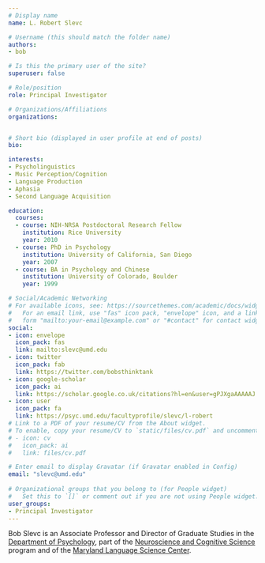```yaml
---
# Display name
name: L. Robert Slevc

# Username (this should match the folder name)
authors:
- bob

# Is this the primary user of the site?
superuser: false

# Role/position
role: Principal Investigator

# Organizations/Affiliations
organizations:


# Short bio (displayed in user profile at end of posts)
bio:

interests:
- Psycholinguistics
- Music Perception/Cognition
- Language Production
- Aphasia
- Second Language Acquisition

education:
  courses:
  - course: NIH-NRSA Postdoctoral Research Fellow
    institution: Rice University
    year: 2010
  - course: PhD in Psychology 
    institution: University of California, San Diego
    year: 2007
  - course: BA in Psychology and Chinese
    institution: University of Colorado, Boulder
    year: 1999

# Social/Academic Networking
# For available icons, see: https://sourcethemes.com/academic/docs/widgets/#icons
#   For an email link, use "fas" icon pack, "envelope" icon, and a link in the
#   form "mailto:your-email@example.com" or "#contact" for contact widget.
social:
- icon: envelope
  icon_pack: fas
  link: mailto:slevc@umd.edu
- icon: twitter
  icon_pack: fab
  link: https://twitter.com/bobsthinktank
- icon: google-scholar
  icon_pack: ai
  link: https://scholar.google.co.uk/citations?hl=en&user=gPJXgaAAAAAJ
- icon: user
  icon_pack: fa
  link: https://psyc.umd.edu/facultyprofile/slevc/l-robert
# Link to a PDF of your resume/CV from the About widget.
# To enable, copy your resume/CV to `static/files/cv.pdf` and uncomment the lines below.  
# - icon: cv
#   icon_pack: ai
#   link: files/cv.pdf

# Enter email to display Gravatar (if Gravatar enabled in Config)
email: "slevc@umd.edu"
  
# Organizational groups that you belong to (for People widget)
#   Set this to `[]` or comment out if you are not using People widget.  
user_groups:
- Principal Investigator
---
```

Bob Slevc is an Associate Professor and Director of Graduate Studies in the [Department of Psychology](https://psyc.umd.edu), part of the [Neuroscience and Cognitive Science](https://nacs.umd.edu) program and of the [Maryland Language Science Center](http://languagescience.umd.edu). 